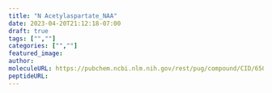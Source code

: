 ```yaml
---
title: "N Acetylaspartate_NAA"
date: 2023-04-20T21:12:18-07:00
draft: true
tags: ["",""]
categories: ["",""]
featured_image: 
author: 
moleculeURL: https://pubchem.ncbi.nlm.nih.gov/rest/pug/compound/CID/65065/record/SDF/?record_type=3d&response_type=display
peptideURL:
---
```

